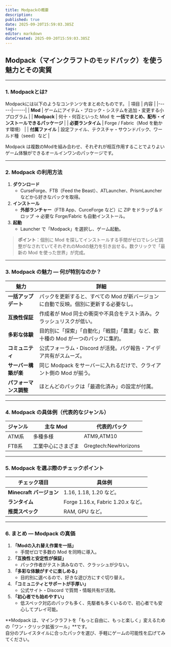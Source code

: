 ```yaml
---
title: Modpackの概要
description: 
published: true
date: 2025-09-20T15:59:03.385Z
tags: 
editor: markdown
dateCreated: 2025-09-20T15:59:03.385Z
---
```



## Modpack（マインクラフトのモッドパック）を使う魅力とその実質

---

### 1. Modpackとは?
Modpackには以下のようなコンテンツをまとめたものです。
| 項目 | 内容 |
|------|------|
| **Mod** | ゲームにアイテム・ブロック・システムを追加・変更する小プログラム |
| **Modpack** | 何十・何百といった Mod を **一括でまとめ、配布・インストールできるパッケージ** |
| **必要ランタイム** | Forge / Fabric（Mod を動かす環境） |
| **付属ファイル** | 設定ファイル、テクスチャ・サウンドパック、ワールド種（seed）など |

Modpack は複数のModを組み合わせ、それぞれが相互作用することでよりよいゲーム体験ができるオールインワンのパッケージです。

---

### 2. Modpack の利用方法

1. **ダウンロード**  
   - CurseForge、FTB（Feed the Beast）、ATLauncher、PrismLauncher などから好きなパックを取得。  
2. **インストール**  
   - **外部ランチャー**（FTB App、CurceForge など）に ZIP をドラッグ＆ドロップ → 必要な Forge/Fabric も自動インストール。  
3. **起動**  
   - Launcher で「Modpack」を選択し、ゲーム起動。   

> **ポイント**：個別に Mod を探してインストールする手間がゼロでレシピ調整がなされていてそれぞれのModの魅力を引き出せる。数クリックで「最新の Mod を使った世界」が完成。

---

### 3. Modpack の魅力 ― 何が特別なのか？

| 魅力 | 詳細 |
|------|------|
| **一括アップデート** | パックを更新すると、すべての Mod が新バージョンに自動で反映。個別に更新する必要なし。 |
| **互換性保証** | 作成者が Mod 同士の衝突や不具合をテスト済み。クラッシュリスクが低い。 |
| **多彩な体験** | 目的別に「探索」「自動化」「戦闘」「農業」など、数十種の Mod が一つのパックに集約。 |
| **コミュニティ** | 公式フォーラム・Discord が活発。バグ報告・アイデア共有がスムーズ。 |
| **サーバー構築が楽** | 同じ Modpack をサーバーに入れるだけで、クライアント側の Mod が揃う。 |
| **パフォーマンス調整** | ほとんどのパックは「最適化済み」の設定が付属。 |  

---

### 4. Modpack の具体例（代表的なジャンル）

| ジャンル | 主な Mod | 代表的パック |
|----------|----------|--------------|
|ATM系| 多種多様| ATM9,ATM10|
|FTB系|工業中心にさまざま| Gregtech:NewHorizons|

---

### 5. Modpack を選ぶ際のチェックポイント

| チェック項目 | 具体例 |
|--------------|--------|
| **Minecraft バージョン** | 1.16, 1.18, 1.20 など。 |
| **ランタイム** | Forge 1.16.x, Fabric 1.20.x など。 |
| **推奨スペック** | RAM, GPU など。 |

---

### 6. まとめ ― Modpack の真価

1. **「Modの入れ替え作業を一括」**  
   - 手間ゼロで多数の Mod を同時に導入。  
2. **「互換性と安定性が保証」**  
   - パック作者がテスト済みなので、クラッシュが少ない。  
3. **「多彩な体験がすぐに楽しめる」**  
   - 目的別に選べるので、好きな遊び方にすぐ切り替え。  
4. **「コミュニティとサポートが手厚い」**  
   - 公式サイト・Discord で質問・情報共有が活発。  
5. **「初心者でも始めやすい」**  
   - 低スペック対応のパックも多く、先駆者も多くいるので、初心者でも安心してプレイ可能。  

**Modpack は、マインクラフトを「もっと自由に、もっと楽しく」変えるための「ワン・クリック拡張ツール」**です。  
自分のプレイスタイルに合ったパックを選び、手軽にゲームの可能性を広げてみてください。